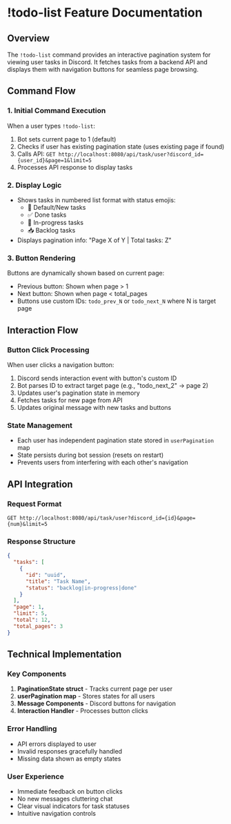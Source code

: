 # !todo-list Feature Documentation

## Overview
The `!todo-list` command provides an interactive pagination system for viewing user tasks in Discord. It fetches tasks from a backend API and displays them with navigation buttons for seamless page browsing.

## Command Flow

### 1. Initial Command Execution
When a user types `!todo-list`:
1. Bot sets current page to 1 (default)
2. Checks if user has existing pagination state (uses existing page if found)
3. Calls API: `GET http://localhost:8080/api/task/user?discord_id={user_id}&page=1&limit=5`
4. Processes API response to display tasks

### 2. Display Logic
- Shows tasks in numbered list format with status emojis:
  - 📝 Default/New tasks
  - ✅ Done tasks
  - 🔄 In-progress tasks
  - 📥 Backlog tasks
- Displays pagination info: "Page X of Y | Total tasks: Z"

### 3. Button Rendering
Buttons are dynamically shown based on current page:
- Previous button: Shown when page > 1
- Next button: Shown when page < total_pages
- Buttons use custom IDs: `todo_prev_N` or `todo_next_N` where N is target page

## Interaction Flow

### Button Click Processing
When user clicks a navigation button:
1. Discord sends interaction event with button's custom ID
2. Bot parses ID to extract target page (e.g., "todo_next_2" → page 2)
3. Updates user's pagination state in memory
4. Fetches tasks for new page from API
5. Updates original message with new tasks and buttons

### State Management
- Each user has independent pagination state stored in `userPagination` map
- State persists during bot session (resets on restart)
- Prevents users from interfering with each other's navigation

## API Integration

### Request Format
```
GET http://localhost:8080/api/task/user?discord_id={id}&page={num}&limit=5
```

### Response Structure
```json
{
  "tasks": [
    {
      "id": "uuid",
      "title": "Task Name",
      "status": "backlog|in-progress|done"
    }
  ],
  "page": 1,
  "limit": 5,
  "total": 12,
  "total_pages": 3
}
```

## Technical Implementation

### Key Components
1. **PaginationState struct** - Tracks current page per user
2. **userPagination map** - Stores states for all users
3. **Message Components** - Discord buttons for navigation
4. **Interaction Handler** - Processes button clicks

### Error Handling
- API errors displayed to user
- Invalid responses gracefully handled
- Missing data shown as empty states

### User Experience
- Immediate feedback on button clicks
- No new messages cluttering chat
- Clear visual indicators for task statuses
- Intuitive navigation controls